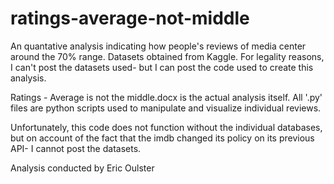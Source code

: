 # ratings-average-not-middle
An quantative analysis indicating how people's reviews of media center around the 70% range. Datasets obtained from Kaggle. For legality reasons, I can't post the datasets used- but I can post the code used to create this analysis.

Ratings - Average is not the middle.docx is the actual analysis itself. All '.py' files are python scripts used to manipulate and visualize individual reviews.

Unfortunately, this code does not function without the individual databases, but on account of the fact that the imdb changed its policy on its previous API- I cannot post the datasets.

Analysis conducted by Eric Oulster
